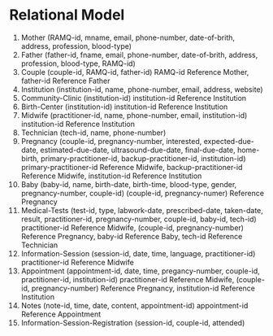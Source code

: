 # Relational Model

1. Mother (RAMQ-id, mname, email, phone-number, date-of-brith, address, profession, blood-type)
2. Father (father-id, fname, email, phone-number, date-of-brith, address, profession, blood-type, RAMQ-id)
3. Couple (couple-id, RAMQ-id, father-id) RAMQ-id Reference Mother, father-id Reference Father
4. Institution (institution-id, name, phone-number, email, address, website)
5. Community-Clinic (institution-id) institution-id Reference Institution
6. Birth-Center (institution-id) institution-id Reference Institution
7. Midwife (practitioner-id, name, phone-number, email, institution-id) institution-id Reference Institution
8. Technician (tech-id, name, phone-number)
9. Pregnancy (couple-id, pregnancy-number, interested, expected-due-date, estimated-due-date, ultrasound-due-date, final-due-date, home-birth, primary-practitioner-id, backup-practitioner-id, institution-id) primary-practitioner-id Reference Midwife, backup-practitioner-id Reference Midwife, institution-id Reference Institution
10. Baby (baby-id, name, birth-date, birth-time, blood-type, gender, pregnancy-number, couple-id) (couple-id, pregnancy-numer) Reference Pregnancy
11. Medical-Tests (test-id, type, labwork-date, prescribed-date, taken-date, result, practitioner-id, pregnancy-number, couple-id, baby-id, tech-id) practitioner-id Reference Midwife, (couple-id, pregnancy-number) Reference Pregnancy, baby-id Reference Baby, tech-id Reference Technician
12. Information-Session (session-id, date, time, language, practitioner-id) practitioner-id Reference Midwife
13. Appointment (appointment-id, date, time, pregancy-number, couple-id, practitioner-id, institution-id) practitioner-id Reference Midwife, (couple-id, pregnancy-number) Reference Pregnancy, institution-id Reference Institution
14. Notes (note-id, time, date, content, appointment-id) appointment-id Reference Appointment
15. Information-Session-Registration (session-id, couple-id, attended)